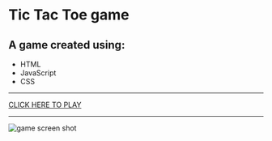 # Tic Tac Toe game

## A game created using:

- HTML
- JavaScript
- CSS

-----

[CLICK HERE TO PLAY](https://vicbrooke.github.io/tictactoe-sept-2022/)

-----

![game screen shot](https://user-images.githubusercontent.com/113979837/193287618-7cba2045-7988-4a84-af83-8334dab5d36f.png)
